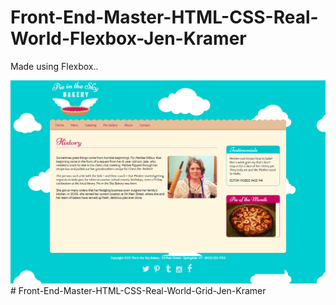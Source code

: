 # Front-End-Master-HTML-CSS-Real-World-Flexbox-Jen-Kramer

Made using Flexbox..

<img src="Webpage.png">
# Front-End-Master-HTML-CSS-Real-World-Grid-Jen-Kramer
